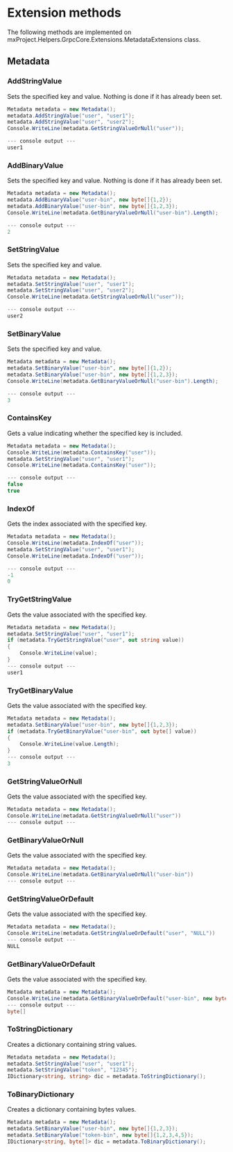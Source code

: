 # Extension methods

The following methods are implemented on mxProject.Helpers.GrpcCore.Extensions.MetadataExtensions class.

## Metadata

### AddStringValue

Sets the specified key and value. Nothing is done if it has already been set.

```c#
Metadata metadata = new Metadata();
metadata.AddStringValue("user", "user1");
metadata.AddStringValue("user", "user2");
Console.WriteLine(metadata.GetStringValueOrNull("user"));

--- console output ---
user1
```

### AddBinaryValue

Sets the specified key and value. Nothing is done if it has already been set.

```c#
Metadata metadata = new Metadata();
metadata.AddBinaryValue("user-bin", new byte[]{1,2});
metadata.AddBinaryValue("user-bin", new byte[]{1,2,3});
Console.WriteLine(metadata.GetBinaryValueOrNull("user-bin").Length);

--- console output ---
2
```

### SetStringValue

Sets the specified key and value.

```c#
Metadata metadata = new Metadata();
metadata.SetStringValue("user", "user1");
metadata.SetStringValue("user", "user2");
Console.WriteLine(metadata.GetStringValueOrNull("user"));

--- console output ---
user2
```

### SetBinaryValue

Sets the specified key and value.

```c#
Metadata metadata = new Metadata();
metadata.SetBinaryValue("user-bin", new byte[]{1,2});
metadata.SetBinaryValue("user-bin", new byte[]{1,2,3});
Console.WriteLine(metadata.GetBinaryValueOrNull("user-bin").Length);

--- console output ---
3
```

### ContainsKey

Gets a value indicating whether the specified key is included.

```c#
Metadata metadata = new Metadata();
Console.WriteLine(metadata.ContainsKey("user"));
metadata.SetStringValue("user", "user1");
Console.WriteLine(metadata.ContainsKey("user"));

--- console output ---
false
true
```

### IndexOf

Gets the index associated with the specified key.

```c#
Metadata metadata = new Metadata();
Console.WriteLine(metadata.IndexOf("user"));
metadata.SetStringValue("user", "user1");
Console.WriteLine(metadata.IndexOf("user"));

--- console output ---
-1
0
```

### TryGetStringValue

Gets the value associated with the specified key.

```c#
Metadata metadata = new Metadata();
metadata.SetStringValue("user", "user1");
if (metadata.TryGetStringValue("user", out string value))
{
    Console.WriteLine(value);
}
--- console output ---
user1
```

### TryGetBinaryValue

Gets the value associated with the specified key.

```c#
Metadata metadata = new Metadata();
metadata.SetBinaryValue("user-bin", new byte[]{1,2,3});
if (metadata.TryGetBinaryValue("user-bin", out byte[] value))
{
    Console.WriteLine(value.Length);
}
--- console output ---
3
```

### GetStringValueOrNull

Gets the value associated with the specified key.

```c#
Metadata metadata = new Metadata();
Console.WriteLine(metadata.GetStringValueOrNull("user"))
--- console output ---

```

### GetBinaryValueOrNull

Gets the value associated with the specified key.

```c#
Metadata metadata = new Metadata();
Console.WriteLine(metadata.GetBinaryValueOrNull("user-bin"))
--- console output ---

```

### GetStringValueOrDefault

Gets the value associated with the specified key.

```c#
Metadata metadata = new Metadata();
Console.WriteLine(metadata.GetStringValueOrDefault("user", "NULL"))
--- console output ---
NULL
```

### GetBinaryValueOrDefault

Gets the value associated with the specified key.

```c#
Metadata metadata = new Metadata();
Console.WriteLine(metadata.GetBinaryValueOrDefault("user-bin", new byte[]{}))
--- console output ---
byte[]
```

### ToStringDictionary

Creates a dictionary containing string values.

```c#
Metadata metadata = new Metadata();
metadata.SetStringValue("user", "user1");
metadata.SetStringValue("token", "12345");
IDictionary<string, string> dic = metadata.ToStringDictionary();
```

### ToBinaryDictionary

Creates a dictionary containing bytes values.

```c#
Metadata metadata = new Metadata();
metadata.SetBinaryValue("user-bin", new byte[]{1,2,3});
metadata.SetBinaryValue("token-bin", new byte[]{1,2,3,4,5});
IDictionary<string, byte[]> dic = metadata.ToBinaryDictionary();
```
